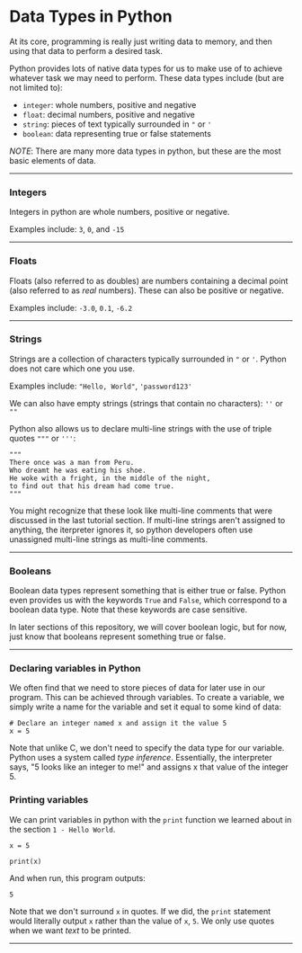 # Data Types in Python

At its core, programming is really just writing data to memory, and then using that data to perform a desired task.

Python provides lots of native data types for us to make use of to achieve whatever task we may need to perform. These data types include (but are not limited to):

- ```integer```: whole numbers, positive and negative
- ```float```: decimal numbers, positive and negative
- ```string```: pieces of text typically surrounded in ```"``` or ```'```
- ```boolean```: data representing true or false statements

_NOTE_: There are many more data types in python, but these are the most basic elements of data.

---

### Integers

Integers in python are whole numbers, positive or negative.

Examples include: ```3```, ```0```, and ```-15```

---

### Floats

Floats (also referred to as doubles) are numbers containing a decimal point (also referred to as _real_ numbers). These can also be positive or negative.

Examples include: ```-3.0```, ```0.1```, ```-6.2```

---

### Strings

Strings are a collection of characters typically surrounded in ```"``` or ```'```. Python does not care which one you use.

Examples include: ```"Hello, World"```, ```'password123'```

We can also have empty strings (strings that contain no characters): ```''``` or ```""```

Python also allows us to declare multi-line strings with the use of triple quotes ```"""``` or ```'''```:

```python3
"""
There once was a man from Peru.
Who dreamt he was eating his shoe.
He woke with a fright, in the middle of the night,
to find out that his dream had come true.
"""
```

You might recognize that these look like multi-line comments that were discussed in the last tutorial section. If multi-line strings aren't assigned to anything, the iterpreter ignores it, so python developers often use unassigned multi-line strings as multi-line comments.

---

### Booleans

Boolean data types represent something that is either true or false. Python even provides us with the keywords ```True``` and ```False```, which correspond to a boolean data type. Note that these keywords are case sensitive.

In later sections of this repository, we will cover boolean logic, but for now, just know that booleans represent something true or false.

---

### Declaring variables in Python

We often find that we need to store pieces of data for later use in our program. This can be achieved through variables. To create a variable, we simply write a name for the variable and set it equal to some kind of data:

```python3
# Declare an integer named x and assign it the value 5
x = 5
```

Note that unlike C, we don't need to specify the data type for our variable. Python uses a system called _type inference_. Essentially, the interpreter says, "5 looks like an integer to me!" and assigns x that value of the integer 5.

### Printing variables

We can print variables in python with the ```print``` function we learned about in the section ```1 - Hello World```.

```python3
x = 5

print(x)
```
And when run, this program outputs:
```
5
```

Note that we don't surround ```x``` in quotes. If we did, the ```print``` statement would literally output ```x``` rather than the value of ```x```, ```5```. We only use quotes when we want _text_ to be printed.

---
